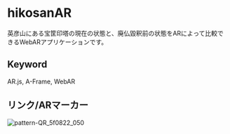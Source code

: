 # hikosanAR

英彦山にある宝筐印塔の現在の状態と、廃仏毀釈前の状態をARによって比較できるWebARアプリケーションです。

## Keyword
AR.js, A-Frame, WebAR

## リンク/ARマーカー
![pattern-QR_5f0822_050](https://user-images.githubusercontent.com/37950446/79056835-62eea600-7c95-11ea-816f-2de5e6de050b.png)
